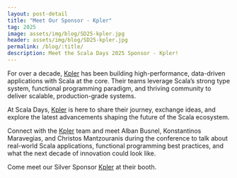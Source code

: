 ```yaml
---
layout: post-detail
title: "Meet Our Sponsor - Kpler"
tag: 2025
image: assets/img/blog/SD25-kpler.jpg
header: assets/img/blog/SD25-kpler.jpg
permalink: /blog/:title/
description: Meet the Scala Days 2025 Sponsor - Kpler!
---
```

For over a decade, [Kpler](https://www.kpler.com/) has been building high-performance, data-driven applications with Scala at the core. Their teams leverage Scala’s strong type system, functional programming paradigm, and thriving community to deliver scalable, production-grade systems.

At Scala Days, [Kpler](https://www.kpler.com/) is here to share their journey, exchange ideas, and explore the latest advancements shaping the future of the Scala ecosystem.

Connect with the [Kpler](https://www.kpler.com/) team and meet Alban Busnel, Konstantinos Maravegias, and Christos Mantzouranis during the conference to talk about real-world Scala applications, functional programming best practices, and what the next decade of innovation could look like.

Come meet our Silver Sponsor [Kpler](https://www.kpler.com/) at their booth.
